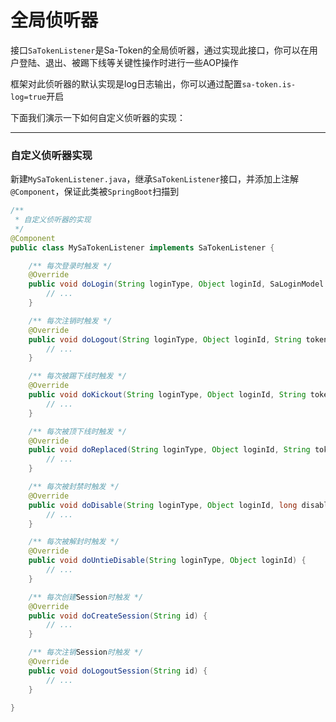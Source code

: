 # 全局侦听器

接口`SaTokenListener`是Sa-Token的全局侦听器，通过实现此接口，你可以在用户登陆、退出、被踢下线等关键性操作时进行一些AOP操作 

框架对此侦听器的默认实现是log日志输出，你可以通过配置`sa-token.is-log=true`开启

下面我们演示一下如何自定义侦听器的实现：

--- 


### 自定义侦听器实现

新建`MySaTokenListener.java`，继承`SaTokenListener`接口，并添加上注解`@Component`，保证此类被`SpringBoot`扫描到

``` java
/**
 * 自定义侦听器的实现 
 */
@Component
public class MySaTokenListener implements SaTokenListener {

	/** 每次登录时触发 */
	@Override
	public void doLogin(String loginType, Object loginId, SaLoginModel loginModel) {
		// ... 
	}

	/** 每次注销时触发 */
	@Override
	public void doLogout(String loginType, Object loginId, String tokenValue) {
		// ... 
	}

	/** 每次被踢下线时触发 */
	@Override
	public void doKickout(String loginType, Object loginId, String tokenValue) {
		// ... 
	}

	/** 每次被顶下线时触发 */
	@Override
	public void doReplaced(String loginType, Object loginId, String tokenValue) {
		// ... 
	}

	/** 每次被封禁时触发 */
	@Override
	public void doDisable(String loginType, Object loginId, long disableTime) {
		// ... 
	}

	/** 每次被解封时触发 */
	@Override
	public void doUntieDisable(String loginType, Object loginId) {
		// ... 
	}

	/** 每次创建Session时触发 */
	@Override
	public void doCreateSession(String id) {
		// ... 
	}

	/** 每次注销Session时触发 */
	@Override
	public void doLogoutSession(String id) {
		// ... 
	}

}
```

